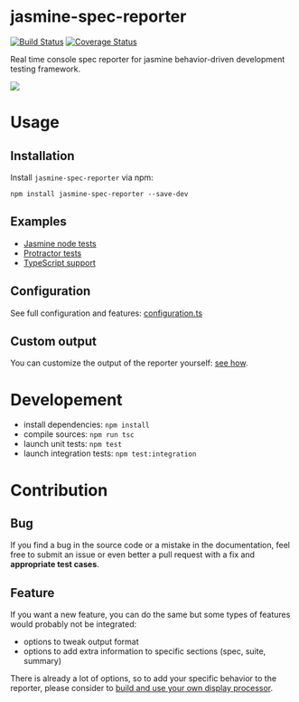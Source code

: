 jasmine-spec-reporter
=====================

[![Build Status](https://travis-ci.org/bcaudan/jasmine-spec-reporter.svg?branch=master)](https://travis-ci.org/bcaudan/jasmine-spec-reporter)
[![Coverage Status](https://coveralls.io/repos/bcaudan/jasmine-spec-reporter/badge.svg?branch=master)](https://coveralls.io/r/bcaudan/jasmine-spec-reporter?branch=master)

Real time console spec reporter for jasmine behavior-driven development testing framework.

![](screenshot.png)

# Usage

## Installation
Install `jasmine-spec-reporter` via npm:

    npm install jasmine-spec-reporter --save-dev

## Examples
* [Jasmine node tests](examples/node)
* [Protractor tests](examples/protractor)
* [TypeScript support](examples/typescript)

## Configuration
See full configuration and features: [configuration.ts](src/configuration.ts)

## Custom output
You can customize the output of the reporter yourself: [see how](docs/customize-output.md).

# Developement

* install dependencies: `npm install`
* compile sources: `npm run tsc`
* launch unit tests: `npm test`
* launch integration tests: `npm test:integration`

# Contribution

## Bug

If you find a bug in the source code or a mistake in the documentation, feel free to submit an issue or even better a pull request with a fix and **appropriate test cases**.

## Feature

If you want a new feature, you can do the same but some types of features would probably not be integrated:

* options to tweak output format
* options to add extra information to specific sections (spec, suite, summary)

There is already a lot of options, so to add your specific behavior to the reporter, please consider to [build and use your own display processor](docs/customize-output.md).

